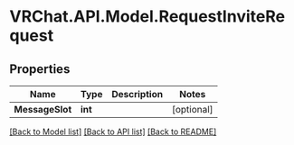 # VRChat.API.Model.RequestInviteRequest

## Properties

Name | Type | Description | Notes
------------ | ------------- | ------------- | -------------
**MessageSlot** | **int** |  | [optional] 

[[Back to Model list]](../README.md#documentation-for-models) [[Back to API list]](../README.md#documentation-for-api-endpoints) [[Back to README]](../README.md)

